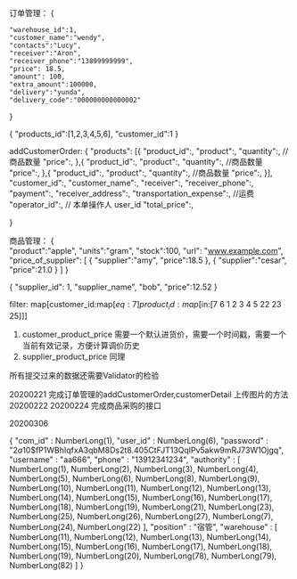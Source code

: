 
订单管理：
{	

    "warehouse_id":1,
    "customer_name":"wendy",
    "contacts":"Lucy",
    "receiver":"Aron",
    "receiver_phone":"13899999999",
    "price": 18.5,
    "amount": 100,
    "extra_amount":100000,
    "delivery":"yunda",
    "delivery_code":"000000000000002"

}

{
    "products_id":[1,2,3,4,5,6],
    "customer_id":1
}

addCustomerOrder:
{
    "products":
    [{
        "product_id":,
        "product":,
        "quantity":, //商品数量
        "price":,
    },{
        "product_id":,
        "product":,
        "quantity":, //商品数量
        "price":,
    },{
        "product_id":,
        "product":,
        "quantity":, //商品数量
        "price":,
    }],
    "customer_id":,
    "customer_name":,
    "receiver":,
    "receiver_phone":,
    "payment":,
    "receiver_address":,
    "transportation_expense":, //运费
    "operator_id":, // 本单操作人 user_id
    "total_price":,

}





商品管理：
{   
    "product":"apple",
    "units":"gram",
    "stock":100,
    "url": "www.example.com",
    "price_of_supplier": 
    [
        {
            "supplier":"amy",
            "price":18.5
        },
        {
            "supplier":"cesar",
            "price":21.0
        }
    ]
}

{
    "supplier_id": 1,
    "supplier_name", "bob",
    "price":12.52
}





filter:  map[customer_id:map[$eq:7] product_id:map[$in:[7 6 1 2 3 4 5 22 23 25]]]

1. customer_product_price 需要一个默认进货价，需要一个时间戳，需要一个当前有效记录，方便计算调价历史
2. supplier_product_price 同理 

所有提交过来的数据还需要Validator的检验

20200221
完成订单管理的addCustomerOrder,customerDetail
上传图片的方法
20200222
20200224
完成商品采购的接口

20200306


{
    "com_id" : NumberLong(1),
    "user_id" : NumberLong(6),
    "password" : "$2a$10$fP1WBhIqfxA3qbM8Ds2t8.405CtFJT13QqlPv5akw9mRJ73W1Ojgq",
    "username" : "aa666",
    "phone" : "13912341234",
    "authority" : [ 
        NumberLong(1), 
        NumberLong(2), 
        NumberLong(3), 
        NumberLong(4), 
        NumberLong(5), 
        NumberLong(6), 
        NumberLong(8), 
        NumberLong(9), 
        NumberLong(10), 
        NumberLong(11), 
        NumberLong(12), 
        NumberLong(13), 
        NumberLong(14), 
        NumberLong(15), 
        NumberLong(16), 
        NumberLong(17), 
        NumberLong(18), 
        NumberLong(19), 
        NumberLong(21), 
        NumberLong(23), 
        NumberLong(25), 
        NumberLong(26), 
        NumberLong(27), 
        NumberLong(7), 
        NumberLong(24), 
        NumberLong(22)
    ],
    "position" : "宿管",
    "warehouse" : [ 
        NumberLong(11), 
        NumberLong(12), 
        NumberLong(13), 
        NumberLong(14), 
        NumberLong(15), 
        NumberLong(16), 
        NumberLong(17), 
        NumberLong(18), 
        NumberLong(19), 
        NumberLong(20), 
        NumberLong(78), 
        NumberLong(79), 
        NumberLong(82)
    ]
}